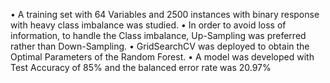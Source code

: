 •	A training set with 64 Variables and 2500 instances with binary response with heavy class imbalance was studied. 
•	In order to avoid loss of information, to handle the Class imbalance, Up-Sampling was preferred rather than Down-Sampling.
•	GridSearchCV was deployed to obtain the Optimal Parameters of the Random Forest. 
•	A model was developed with Test Accuracy of 85% and the balanced error rate was 20.97%
